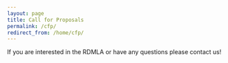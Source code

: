 ```yaml
---
layout: page
title: Call for Proposals
permalink: /cfp/
redirect_from: /home/cfp/
---
```


<p>If you are interested in the RDMLA or have any questions please contact us!</p>
